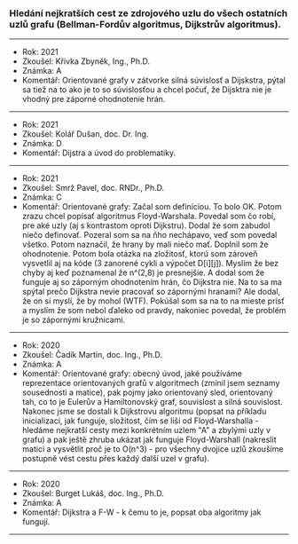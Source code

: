 ### Hledání nejkratších cest ze zdrojového uzlu do všech ostatních uzlů grafu (Bellman-Fordův algoritmus, Dijkstrův algoritmus).

----------------------------------------

- Rok: 2021
- Zkoušel: Křivka Zbyněk, Ing., Ph.D.
- Známka: A
- Komentář: Orientované grafy v zátvorke silná súvislosť a Dijskstra, pýtal sa tiež na to ako je to so súvislosťou a chcel počuť, že Dijsktra nie je vhodný pre záporné ohodnotenie hrán.

----------------------------------------

- Rok: 2021
- Zkoušel: Kolář Dušan, doc. Dr. Ing.
- Známka: D
- Komentář: Dijstra a úvod do problematiky.

----------------------------------------

- Rok: 2021
- Zkoušel: Smrž Pavel, doc. RNDr., Ph.D.
- Známka: C
- Komentář: Orientované grafy: Začal som definíciou. To bolo OK. Potom zrazu chcel popísať algoritmus Floyd-Warshala. Povedal som čo robí, pre aké uzly (aj s kontrastom oproti Dijkstru). Dodal že som zabudol niečo definovať. Pozeral som sa na ňho nechápavo, veď som povedal všetko. Potom naznačil, že hrany by mali niečo mať. Doplnil som že ohodnotenie. Potom bola otázka na zložitosť, ktorú som zároveň vysvetlil aj na kóde (3 zanorené cykli a výpočet D[i][j]). Myslím že bez chyby aj keď poznamenal že n^(2,8) je presnejšie. A dodal som že funguje aj so záporným ohodnotením hrán, čo Dijkstra nie. Na to sa ma spýtal prečo Dijkstra nevie pracovať so zápornými hranami? Ale dodal, že on si myslí, že by mohol (WTF). Pokúšal som sa na to na mieste prísť a myslím že som nebol ďaleko od pravdy, nakoniec povedal, že problém je so zápornými kružnicami.

----------------------------------------

- Rok: 2020
- Zkoušel: Čadík Martin, doc. Ing., Ph.D.
- Známka: A
- Komentář: Orientované grafy: obecný úvod, jaké používáme reprezentace orientovaných grafů v algoritmech (zmínil jsem seznamy sousednosti a matice), pak pojmy jako orientovaný sled, orientovaný tah, co to je Eulerův a Hamiltonovský graf, souvislost a silná souvislost. Nakonec jsme se dostali k Dijkstrovu algoritmu (popsat na příkladu inicializaci, jak funguje, složitost, čím se liší od Floyd-Warshalla - hledáme nejkratší cesty mezi konkrétním uzlem "A" a zbylými uzly v grafu) a pak ještě zhruba ukázat jak funguje Floyd-Warshall (nakreslit matici a vysvětlit proč je to O(n^3) - pro všechny dvojice uzlů zkoušíme postupně vést cestu přes každý další uzel v grafu).

----------------------------------------

- Rok: 2020
- Zkoušel: Burget Lukáš, doc. Ing., Ph.D.
- Známka: A
- Komentář: Dijkstra a F-W - k čemu to je, popsat oba algoritmy jak fungují.

----------------------------------------
